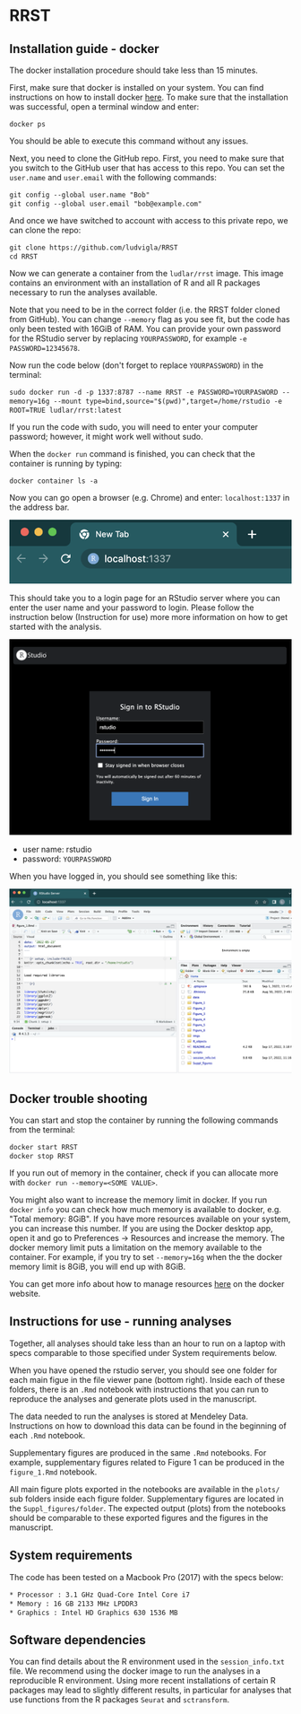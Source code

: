 # RRST

## Installation guide - docker 

The docker installation procedure should take less than 15 minutes.

First, make sure that docker is installed on your system. You can find instructions on how to 
install docker [here](https://docs.docker.com/get-docker/). To make sure that the installation 
was successful, open a terminal window and enter:

````
docker ps
````

You should be able to execute this command without any issues. 

Next, you need to clone the GitHub repo. First, you need to make sure that you switch to the GitHub user 
that has access to this repo. You can set the `user.name` and `user.email` with the following commands:

````
git config --global user.name "Bob"
git config --global user.email "bob@example.com"
````

And once we have switched to account with access to this private repo, we can clone the repo:

````
git clone https://github.com/ludvigla/RRST
cd RRST
````

Now we can generate a container from the `ludlar/rrst` image. This image contains an environment 
with an installation of R and all R packages necessary to run the analyses available.

Note that you need to be in the correct folder (i.e. the RRST folder cloned from GitHub). You can change 
`--memory` flag as you see fit, but the code has only been tested with 16GiB of RAM.
You can provide your own password for the RStudio server by replacing `YOURPASSWORD`, for example 
`-e PASSWORD=12345678`. 

Now run the code below (don't forget to replace `YOURPASSWORD`) in the terminal:

````
sudo docker run -d -p 1337:8787 --name RRST -e PASSWORD=YOURPASWORD --memory=16g --mount type=bind,source="$(pwd)",target=/home/rstudio -e ROOT=TRUE ludlar/rrst:latest
````

If you run the code with sudo, you will need to enter your computer password; however, 
it might work well without sudo.

When the `docker run` command is finished, you  can check that the container is running by typing:

````
docker container ls -a
````

Now you can go open a browser (e.g. Chrome) and enter: `localhost:1337` in the address bar. 

![address-bar](imgs/address_bar.png)

This should take you to a login page for an RStudio server where you can enter the user name and your password to login.
Please follow the instruction below (Instruction for use) more more information on how to get started with 
the analysis.

![rstudio-login](imgs/rstudio_login.png)

* user name: rstudio
* password: `YOURPASSWORD` 

When you have logged in, you should see something like this:

![rstudio-server](imgs/rstudio_server.png)

## Docker trouble shooting

You can start and stop the container by running the following commands from the terminal:

````
docker start RRST
docker stop RRST
````

If you run out of memory in the container, check if you can allocate more with 
`docker run --memory=<SOME VALUE>`. 

You might also want to increase the memory limit in docker. If you run `docker info` you can check how much memory is
available to docker, e.g. "Total memory: 8GiB". If you have more resources available on your system, you can increase 
this number. If you are using the Docker desktop app, open it and go to Preferences -> Resources and increase the memory. 
The docker memory limit puts a limitation on the memory available to the container. 
For example, if you try to set `--memory=16g` when the the docker memory limit is 8GiB, you will end up with 8GiB. 

You can get more info about how to manage resources [here](https://docs.docker.com/config/containers/resource_constraints/)
on the docker website.

## Instructions for use - running analyses

Together, all analyses should take less than an hour to run on a laptop with specs comparable to
those specified under System requirements below.

When you have opened the rstudio server, you should see one folder for each main figue in the 
file viewer pane (bottom right). Inside each of these folders, there is an `.Rmd` notebook
with instructions that you can run to reproduce the analyses and generate plots used 
in the manuscript. 

The data needed to run the analyses is stored at Mendeley Data. Instructions on how to 
download this data can be found in the beginning of each `.Rmd` notebook. 

Supplementary figures are produced in the same `.Rmd` notebooks. For example, supplementary
figures related to Figure 1 can be produced in the `figure_1.Rmd` notebook.

All main figure plots exported in the notebooks are available in the `plots/` sub folders inside 
each figure folder. Supplementary figures are located in the `Suppl_figures/folder`. The expected 
output (plots) from the notebooks should be comparable to these exported figures and the figures 
in the manuscript.

## System requirements

The code has been tested on a Macbook Pro (2017) with the specs below:

	* Processor : 3.1 GHz Quad-Core Intel Core i7
	* Memory : 16 GB 2133 MHz LPDDR3
	* Graphics : Intel HD Graphics 630 1536 MB

## Software dependencies

You can find details about the R environment used in the `session_info.txt` file. We recommend 
using the docker image to run the analyses in a reproducible R environment. Using more recent 
installations of certain R packages may lead to slightly different results, in particular 
for analyses that use functions from the R packages `Seurat` and `sctransform`.
